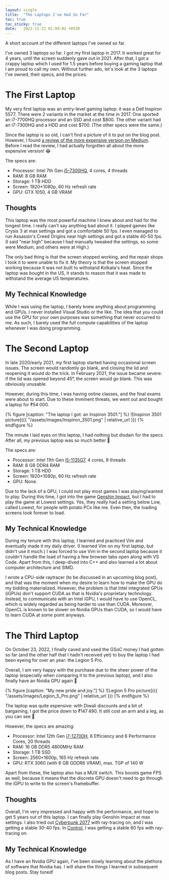 ```yaml
---
layout: single
title:  "The Laptops I've Had So Far"
toc: true
toc_sticky: true
date:   2022-11-22 01:09:02 +0530
---
```


A short account of the different laptops I've owned so far.

I've owned 3 laptops so far. I got my first laptop in 2017. It worked great for 4 years, until the screen suddenly gave out in 2021. After that, I got a crappy laptop which I used for 1.5 years before buying a gaming laptop that I am proud to call my own. Without further ado, let's look at the 3 laptops I've owned, their specs, and the prices.

# The First Laptop

My very first laptop was an entry-level gaming laptop: it was a Dell Inspiron 5577. There were 2 variants in the market at the time in 2017. One sported an i7-7700HQ processor and an SSD and cost $800. The other variant had an i7-7300HQ and a HDD and cost $700. (The other specs were the same.)

Since the laptop is so old, I can't find a picture of it to put on the blog post. However, I found [a review of the more expensive version on Medium](https://medium.com/matrixpc/dell-inspiron-5577-a-great-laptop-if-you-get-it-cheap-b67811d19e62). Before I read the review, I had actually forgotten all about the more expensive version! :joy:

The specs are:
- Processor: Intel 7th Gen [i5-7300HQ](https://www.intel.in/content/www/in/en/products/sku/97456/intel-core-i57300hq-processor-6m-cache-up-to-3-50-ghz/specifications.html), 4 cores, 4 threads
- RAM: 8 GB RAM
- Storage: 1 TB HDD
- Screen: 1920×1080p, 60 Hz refresh rate
- GPU: GTX 1050, 4 GB VRAM

## Thoughts

This laptop was the most powerful machine I knew about and had for the longest time. I really can't say anything bad about it. I played games like Crysis 3 at max settings and got a comfortable 50 fps. I even managed to run Assassin's Creed Origins near high settings and got a stable 40-50 fps. (I said "near high" because I had manually tweaked the settings, so some were Medium, and others were at High.)

The only bad thing is that the screen stopped working, and the repair shops I took it to were unable to fix it. My theory is that the screen stopped working because it was not built to withstand Kolkata's heat. Since the laptop was bought in the US, it stands to reason that it was made to withstand the average US temperatures.

## My Technical Knowledge

While I was using the laptop, I barely knew anything about programming and GPUs. I never installed Visual Studio or the like. The idea that you could use the GPU for your own purposes was something that never occurred to me. As such, I barely used the full compute capabilities of the laptop whenever I was doing programming.

# The Second Laptop

In late 2020/early 2021, my first laptop started having occasional screen issues. The screen would randomly go blank, and closing the lid and reopening it would do the trick. In February 2021, the issue became severe: if the lid was opened beyond 45°, the screen would go blank. This was obviously unusable.

However, during this time, I was having online classes, and the final exams were about to start. Due to these imminent threats, we went out and bought a laptop for ₹54 000.

{% figure [caption: "The laptop I got: an Inspiron 3501."] %}
![Inspiron 3501 picture]({{ "/assets/images/Inspiron_3501.png" | relative_url }})
{% endfigure %}

The minute I laid eyes on this laptop, I had nothing but disdain for the specs. After all, my previous laptop was so much better :triumph:

The specs are:
- Processor: Intel 11th Gen [i5-1135G7](https://ark.intel.com/content/www/us/en/ark/products/208658/intel-core-i51135g7-processor-8m-cache-up-to-4-20-ghz.html), 4 cores, 8 threads
- RAM: 8 GB DDR4 RAM
- Storage: 1 TB HDD
- Screen: 1920×1080p, 60 Hz refresh rate
- GPU: None.

Due to the lack of a GPU, I could not play most games I was playing/wanted to play. During this time, I got into the game [Genshin Impact](https://genshin.hoyoverse.com/en/), but I had to play the game at Lowest settings. Yes, they really had a setting below Low, called Lowest, for people with potato PCs like me. Even then, the loading screens took forever to load.

## My Technical Knowledge

During my tenure with this laptop, I learned and practiced Vim and eventually made it my daily driver. (I learned Vim on my first laptop, but didn't use it much.) I was forced to use Vim in the second laptop because it couldn't handle the load of having a few browser tabs open along with VS Code. Apart from this, I deep-dived into C++ and also learned a lot about computer architecture and SIMD.

I wrote a CPU-side raytracer (to be discussed in an upcoming blog post), and that was the moment when my desire to learn how to make the GPU do my bidding materialized. However, the problem is that Intel integrated GPUs (iGPUs) don't support CUDA as that is Nvidia's proprietary technology. Instead, to communicate with an Intel iGPU, I would have to use OpenCL, which is widely regarded as being harder to use than CUDA. Moreover, OpenCL is known to be slower on Nvidia GPUs than CUDA, so I would have to learn CUDA at some point anyways.

# The Third Laptop

On October 23, 2022, I finally caved and used the GSoC money I had gotten so far (and the other half that I hadn't received yet) to buy the laptop I had been eyeing for over an year: the Legion 5 Pro.

Overall, I am very happy with the purchase due to the sheer power of the laptop (especially when comparing it to the previous laptop), and I also finally have an Nvidia GPU again :star_struck:

{% figure [caption: "My new pride and joy."] %}
![Legion 5 Pro picture]({{ "/assets/images/Legion_5_Pro.png" | relative_url }})
{% endfigure %}

The laptop was quite expensive: with Diwali discounts and a bit of bargaining, I got the price down to ₹147 490. It still cost an arm and a leg, as you can see :smiling_face_with_tear:

However, the specs are amazing:
- Processor: Intel 12th Gen [i7-12700H](https://ark.intel.com/content/www/us/en/ark/products/132228/intel-core-i712700h-processor-24m-cache-up-to-4-70-ghz.html), 8 Efficiency and 6 Performance Cores, 20 threads
- RAM: 16 GB DDR5 4800MHz RAM
- Storage: 1 TB SSD
- Screen: 2560×1600p, 165 Hz refresh rate
- GPU: RTX 3060 (with 6 GB GDDR6 VRAM), max. TGP of 140 W

Apart from these, the laptop also has a MUX switch. This boosts game FPS as well, because it means that the discrete GPU doesn't need to go through the iGPU to write to the screen's framebuffer.

## Thoughts

Overall, I'm very impressed and happy with the performance, and hope to get 5 years out of this laptop. I can finally play Genshin Impact at max settings. I also tried out [Cyberpunk 2077](https://www.cyberpunk.net/in/en/) with ray-tracing on, and I was getting a stable 30-40 fps. In [Control](https://controlgame.com/), I was getting a stable 60 fps with ray-tracing on.

## My Technical Knowledge

As I have an Nvidia GPU again, I've been slowly learning about the plethora of software that Nvidia has. I will share the things I learned in subsequent blog posts. Stay tuned!
